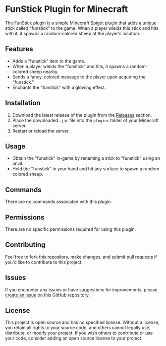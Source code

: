 # FunStick Plugin for Minecraft

The FunStick plugin is a simple Minecraft Spigot plugin that adds a unique stick called "funstick" to the game. When a player wields this stick and hits with it, it spawns a random-colored sheep at the player's location.

## Features

- Adds a "funstick" item to the game.
- When a player wields the "funstick" and hits, it spawns a random-colored sheep nearby.
- Sends a fancy, colored message to the player upon acquiring the "funstick."
- Enchants the "funstick" with a glowing effect.

## Installation

1. Download the latest release of the plugin from the [Releases](https://github.com/Vabolos/FunStick-mcplugin/releases) section.
2. Place the downloaded `.jar` file into the `plugins` folder of your Minecraft server.
3. Restart or reload the server.

## Usage

- Obtain the "funstick" in-game by renaming a stick to "funstick" using an anvil.
- Hold the "funstick" in your hand and hit any surface to spawn a random-colored sheep.

## Commands

There are no commands associated with this plugin.

## Permissions

There are no specific permissions required for using this plugin.

## Contributing

Feel free to fork this repository, make changes, and submit pull requests if you'd like to contribute to this project.

## Issues

If you encounter any issues or have suggestions for improvements, please [create an issue](https://github.com/Vabolos/FunStick-mcplugin/issues/new) on this GitHub repository.

## License

This project is open source and has no specified license. Without a license, you retain all rights to your source code, and others cannot legally use, distribute, or modify your project. If you wish others to contribute or use your code, consider adding an open source license to your project.

